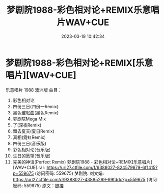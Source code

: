 ﻿---
title: 梦剧院1988-彩色相对论+REMIX乐意唱片WAV+CUE
date: 2023-03-19 10:42:34
categories: WAV车载音乐、镜像
tags: 华语中文
---
# 梦剧院1988-彩色相对论+REMIX[乐意唱片][WAV+CUE]

乐意唱片 1988
澳洲版
曲目：
01. 彩色相对论
02. 四份三日(四份一Remix)
03. 黑色催眠曲(黑色Remix)
04. 梦剧院Mega Mix
05. 了(深夜Remix)
06. 飘去夏天(夏日Remix)
07. 真相(霓虹Remix)
08. 四份三日(音乐版)
09. 彩色相对论(音乐版)
10. 生日的愿望(音乐版)
11. 完美的神话(Perfect Remix)
梦剧院1988 - 彩色相对论+REMIX[乐意唱片][WAV+CUE].rar: https://url27.ctfile.com/f/9388027-824579879-6f1415?p=559675
(访问密码: 559675)
梦剧院. 刘文娟: https://url27.ctfile.com/d/9388027-43885299-99fddc?p=559675
(访问密码: 559675)
原文：[链接](https://blog.sina.com.cn/s/blog_1647c7e760103111b.html)